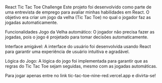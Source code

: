 React Tic Tac Toe Challenge
Este projeto foi desenvolvido como parte de uma entrevista de emprego para avaliar minhas habilidades em React. O objetivo era criar um jogo da velha (Tic Tac Toe) no qual o jogador faz as jogadas automaticamente.

Funcionalidades
Jogo da Velha automático: O jogador não precisa fazer as jogadas, pois o jogo é projetado para tomar decisões automaticamente.

Interface amigável: A interface do usuário foi desenvolvida usando React para garantir uma experiência de usuário intuitiva e agradável.

Lógica do Jogo: A lógica do jogo foi implementada para garantir que as regras do Tic Tac Toe sejam seguidas, mesmo com as jogadas automáticas.

Para jogar apenas entre no link tic-tac-toe-nine-red.vercel.app e divirta-se!
